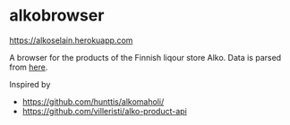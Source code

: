 # alkobrowser

https://alkoselain.herokuapp.com

A browser for the products of the Finnish liqour store Alko. Data is parsed from [here](https://www.alko.fi/INTERSHOP/static/WFS/Alko-OnlineShop-Site/-/Alko-OnlineShop/fi_FI/Alkon%20Hinnasto%20Tekstitiedostona/alkon-hinnasto-tekstitiedostona.xls). 

Inspired by 
- https://github.com/hunttis/alkomaholi/
- https://github.com/villeristi/alko-product-api
